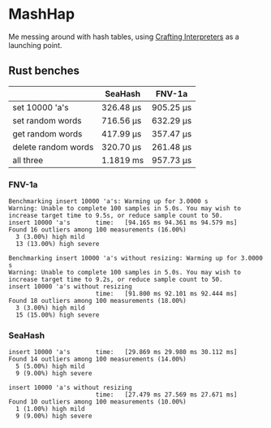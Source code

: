# MashHap

Me messing around with hash tables, using [Crafting
Interpreters](https://craftinginterpreters.com/hash-tables.html) as a launching
point.

## Rust benches

| | SeaHash | FNV-1a |
|-|---------|--------|
|set 10000 'a's| 326.48 µs |905.25 µs|
|set random words|716.56 µs|632.29 µs|
|get random words|417.99 µs|357.47 µs|
|delete random words|320.70 µs|261.48 µs|
|all three|1.1819 ms|957.73 µs|


### FNV-1a
```
Benchmarking insert 10000 'a's: Warming up for 3.0000 s
Warning: Unable to complete 100 samples in 5.0s. You may wish to increase target time to 9.5s, or reduce sample count to 50.
insert 10000 'a's       time:   [94.165 ms 94.361 ms 94.579 ms]
Found 16 outliers among 100 measurements (16.00%)
  3 (3.00%) high mild
  13 (13.00%) high severe

Benchmarking insert 10000 'a's without resizing: Warming up for 3.0000 s
Warning: Unable to complete 100 samples in 5.0s. You may wish to increase target time to 9.2s, or reduce sample count to 50.
insert 10000 'a's without resizing
                        time:   [91.800 ms 92.101 ms 92.444 ms]
Found 18 outliers among 100 measurements (18.00%)
  3 (3.00%) high mild
  15 (15.00%) high severe
```

### SeaHash
```
insert 10000 'a's       time:   [29.869 ms 29.980 ms 30.112 ms]
Found 14 outliers among 100 measurements (14.00%)
  5 (5.00%) high mild
  9 (9.00%) high severe

insert 10000 'a's without resizing
                        time:   [27.479 ms 27.569 ms 27.671 ms]
Found 10 outliers among 100 measurements (10.00%)
  1 (1.00%) high mild
  9 (9.00%) high severe
```
